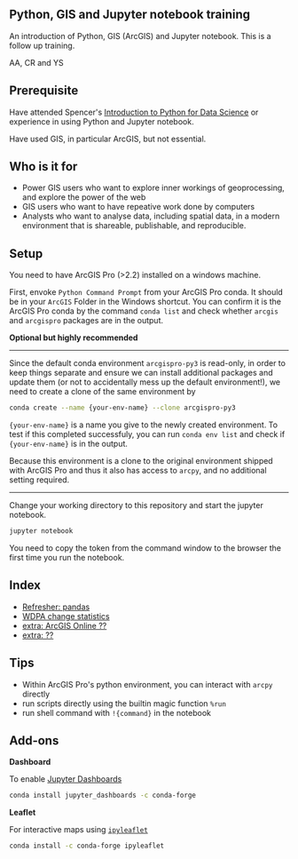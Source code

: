 ## Python, GIS and Jupyter notebook training

An introduction of Python, GIS (ArcGIS) and Jupyter notebook. This is a follow up training.

AA, CR and YS

## Prerequisite

Have attended Spencer's [Introduction to Python for Data Science](https://github.com/spencerldixon/intro-to-data-science) or experience in using Python and Jupyter notebook. 

Have used GIS, in particular ArcGIS, but not essential.

## Who is it for

- Power GIS users who want to explore inner workings of geoprocessing, and explore the power of the web
- GIS users who want to have repeative work done by computers
- Analysts who want to analyse data, including spatial data, in a modern environment that is shareable, publishable, and reproducible.

## Setup

You need to have ArcGIS Pro (>2.2) installed on a windows machine. 

First, envoke `Python Command Prompt` from your ArcGIS Pro conda. It should be in your `ArcGIS` Folder in the Windows shortcut. You can confirm it is the ArcGIS Pro conda by the command `conda list` and check whether `arcgis` and `arcgispro` packages are in the output.

**Optional but highly recommended**

<hr>

Since the default conda environment `arcgispro-py3` is read-only, in order to keep things separate and ensure we can install additional packages and update them (or not to accidentally mess up the default environment!), we need to create a clone of the same environment by 

```bash
conda create --name {your-env-name} --clone arcgispro-py3
```

`{your-env-name}` is a name you give to the newly created environment. To test if this completed successfuly, you can run `conda env list` and check if `{your-env-name}` is in the output.

Because this environment is a clone to the original environment shipped with ArcGIS Pro and thus it also has access to `arcpy`, and no additional setting required.

<hr>

Change your working directory to this repository and start the jupyter notebook. 

```bash
jupyter notebook
```

You need to copy the token from the command window to the browser the first time you run the notebook.

## Index
- [Refresher: pandas](./Refresher-pandas.ipynb)
- [WDPA change statistics](./WDPA-update-change.ipynb)
- [extra: ArcGIS Online ??]()
- [extra: ??]()

## Tips

- Within ArcGIS Pro's python environment, you can interact with `arcpy` directly
- run scripts directly using the builtin magic function `%run`
- run shell command with `!{command}` in the notebook

## Add-ons

**Dashboard**

To enable [Jupyter Dashboards](https://jupyter-dashboards-layout.readthedocs.io/en/latest/getting-started.html)

```bash
conda install jupyter_dashboards -c conda-forge
```

**Leaflet**

For interactive maps using [`ipyleaflet`](https://ipyleaflet.readthedocs.io/en/latest/)

```bash
conda install -c conda-forge ipyleaflet
```